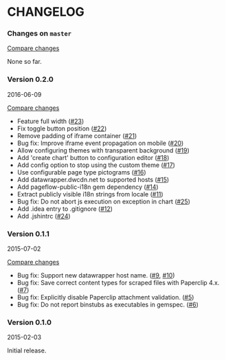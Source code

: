 # CHANGELOG

### Changes on `master`

[Compare changes](https://github.com/codevise/pageflow-chart/compare/v0.2.0...master)

None so far.

### Version 0.2.0

2016-06-09

[Compare changes](https://github.com/codevise/pageflow-chart/compare/v0.1.0...v0.2.0)

- Feature full width
  ([#23](https://github.com/codevise/pageflow-chart/pull/23))
- Fix toggle button position
  ([#22](https://github.com/codevise/pageflow-chart/pull/22))
- Remove padding of iframe container
  ([#21](https://github.com/codevise/pageflow-chart/pull/21))
- Bug fix: Improve iframe event propagation on mobile
  ([#20](https://github.com/codevise/pageflow-chart/pull/20))
- Allow configuring themes with transparent background
  ([#19](https://github.com/codevise/pageflow-chart/pull/19))
- Add 'create chart' button to configuration editor
  ([#18](https://github.com/codevise/pageflow-chart/pull/18))
- Add config option to stop using the custom theme
  ([#17](https://github.com/codevise/pageflow-chart/pull/17))
- Use configurable page type pictograms
  ([#16](https://github.com/codevise/pageflow-chart/pull/16))
- Add datawrapper.dwcdn.net to supported hosts
  ([#15](https://github.com/codevise/pageflow-chart/pull/15))
- Add pageflow-public-i18n gem dependency
  ([#14](https://github.com/codevise/pageflow-chart/pull/14))
- Extract publicly visible i18n strings from locale
  ([#11](https://github.com/codevise/pageflow-chart/pull/11))
- Bug fix: Do not abort js execution on exception in chart
  ([#25](https://github.com/codevise/pageflow-chart/pull/25))
- Add .idea entry to .gitignore
  ([#12](https://github.com/codevise/pageflow-chart/pull/12))
- Add .jshintrc
  ([#24](https://github.com/codevise/pageflow-chart/pull/24))

### Version 0.1.1

2015-07-02

[Compare changes](https://github.com/codevise/pageflow-chart/compare/v0.1.0...v0.1.1)

- Bug fix: Support new datawrapper host name.
  ([#9](https://github.com/codevise/pageflow-chart/pull/9),
   [#10](https://github.com/codevise/pageflow-chart/pull/10))
- Bug fix: Save correct content types for scraped files with
  Paperclip 4.x.
  ([#7](https://github.com/codevise/pageflow-chart/pull/7))
- Bug fix: Explicitly disable Paperclip attachment validation.
  ([#5](https://github.com/codevise/pageflow-chart/pull/5))
- Bug fix: Do not report binstubs as executables in gemspec.
  ([#6](https://github.com/codevise/pageflow-chart/pull/6))

### Version 0.1.0

2015-02-03

Initial release.
